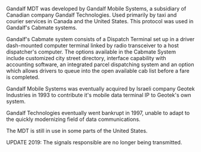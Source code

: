 Gandalf MDT was developed by Gandalf Mobile Systems, a subsidiary of Canadian company Gandalf Technologies. Used primarily by taxi and courier services in Canada and the United States. This protocol was used in Gandalf's Cabmate systems.

Gandalf's Cabmate system consists of a Dispatch Terminal set up in a driver dash-mounted computer terminal linked by radio transceiver to a host dispatcher's computer. The options available in the Cabmate System include customized city street directory, interface capability with accounting software, an integrated parcel dispatching system and an option which allows drivers to queue into the open available cab list before a fare is completed.

Gandalf Mobile Systems was eventually acquired by Israeli company Geotek Industries in 1993 to contribute it's mobile data terminal IP to Geotek's own system.

Gandalf Technologies eventually went bankrupt in 1997, unable to adapt to the quickly modernizing field of data communications.

The MDT is still in use in some parts of the United States.

UPDATE 2019: The signals responsible are no longer being transmitted.

